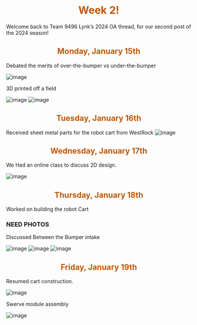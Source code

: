<div>
<div align="center">
<h1><span style="color:#bf5700">Week 2!</span></h1>
</div>

Welcome back to Team 9496 Lynk’s 2024 OA thread, for our second post of the 2024 season! <br>

<div>
<div align="center">
<h2><span style="color:#bf5700">Monday, January 15th</span></h2>
</div>

Debated the merits of over-the-bumper vs under-the-bumper

![image](https://i.postimg.cc/RCstwTB0/unnamed.png)

3D printed off a field

![image](https://i.postimg.cc/7hwy6zB8/unnamed.png)
![image](https://i.postimg.cc/65HNWyng/unnamed.png)

<div>
<div align="center">
<h2><span style="color:#bf5700">Tuesday, January 16th</span></h2>
</div>

Received sheet metal parts for the robot cart from WestRock
![image](https://i.postimg.cc/SsGvgvG3/unnamed.png)

<div>
<div align="center">
<h2><span style="color:#bf5700">Wednesday, January 17th</span></h2>
</div>

We Had an online class to discuss 2D design.

![image](https://i.postimg.cc/GtHxv7gk/unnamed.png)

<div>
<div align="center">
<h2><span style="color:#bf5700">Thursday, January 18th</span></h2>
</div>

Worked on building the robot Cart

### NEED PHOTOS

Discussed Between the Bumper intake

![image](https://i.postimg.cc/XNCLLJVF/unnamed.jpg)
![image](https://i.postimg.cc/sxYprMXN/unnamed.jpg)
![image](https://i.postimg.cc/DZsGrSqw/unnamed.jpg)


<div>
<div align="center">
<h2><span style="color:#bf5700">Friday, January 19th</span></h2>
</div>

Resumed cart construction.

![image](https://i.postimg.cc/RhdNdKq4/20240119-204319.jpg)

Swerve module assembly 

![image](https://i.postimg.cc/0Qqjqcw9/20240119-204834.jpg)
